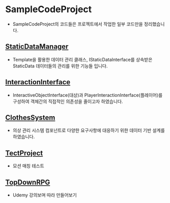 # SampleCodeProject
- SampleCodeProject의 코드들은 프로젝트에서 작업한 일부 코드만을 정리했습니다.

## [StaticDataManager](Source/SampleCode/ClothesSystem/)
- Template을 활용한 데이터 관리 클래스, IStaticDataInterface를 상속받은 StaticData 데이터들의 관리를 위한 기능들 입니다.

## [InteractionInterface](Source/SampleCode/InteractionInterface/)
- InteractiveObjectInterface(대상)과 PlayerInteractionInterface(플레이어)를 구성하여 객체간의 직접적인 의존성을 줄이고자 하였습니다.

## [ClothesSystem](Source/SampleCode/StaticDataManager/)
- 의상 관리 시스템 컴포넌트로 다양한 요구사항에 대응하기 위한 데이터 기반 설계를 하였습니다.

## [TectProject](https://github.com/kwonymo88/TechProject.git)
- 모션 매칭 테스트

## [TopDownRPG](https://github.com/kwonymo88/TopDownRPG)
- Udemy 강의보며 따라 만들어보기
